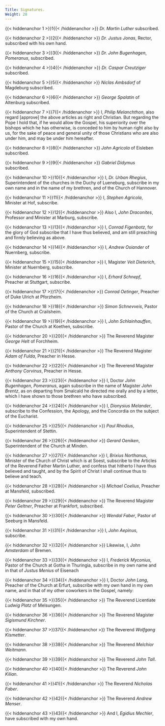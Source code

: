```yaml
---
Title: Signatures.
Weight: 28
---
```


{{< hiddenanchor 1 >}}1{{< /hiddenanchor >}} _Dr.
Martin Luther_ subscribed.

{{< hiddenanchor 2 >}}2{{< /hiddenanchor >}} _Dr.
Justus Jonas_, Rector, subscribed with his own hand.

{{< hiddenanchor 3 >}}3{{< /hiddenanchor >}} _Dr.
John Bugenhagen_, _Pomeranus_, subscribed.

{{< hiddenanchor 4 >}}4{{< /hiddenanchor >}} _Dr.
Caspar Creutziger_ subscribed.

{{< hiddenanchor 5 >}}5{{< /hiddenanchor >}} _Niclas
Ambsdorf_ of Magdeburg subscribed.

{{< hiddenanchor 6 >}}6{{< /hiddenanchor >}} _George
Spalatin_ of Altenburg subscribed.

{{< hiddenanchor 7 >}}7{{< /hiddenanchor >}} I, _Philip
Melanchthon_, also regard [approve] the above articles as
right and Christian. But regarding the Pope I hold that, if
he would allow the Gospel, his superiority over the bishops
which he has otherwise, is conceded to him by human right also
by us, for the sake of peace and general unity of those Christians
who are also under him, and may be under him hereafter.

{{< hiddenanchor 8 >}}8{{< /hiddenanchor >}} _John
Agricola_ of Eisleben subscribed.

{{< hiddenanchor 9 >}}9{{< /hiddenanchor >}} _Gabriel
Didymus_ subscribed.

{{< hiddenanchor 10 >}}10{{< /hiddenanchor >}} I, _Dr.
Urban Rhegius_, Superintendent of the churches in the Duchy
of Lueneburg, subscribe in my own name and in the name of my
brethren, and of the Church of Hannover.

{{< hiddenanchor 11 >}}11{{< /hiddenanchor >}} I, _Stephen
Agricola_, Minister at Hof, subscribe.

{{< hiddenanchor 12 >}}12{{< /hiddenanchor >}} Also I,
_John Draconites_, Professor and Minister at Marburg, subscribe.


{{< hiddenanchor 13 >}}13{{< /hiddenanchor >}} I, _Conrad
Figenbotz_, for the glory of God subscribe that I have thus
believed, and am still preaching and firmly believing as above.


{{< hiddenanchor 14 >}}14{{< /hiddenanchor >}} I, _Andrew
Osiander_ of Nuernberg, subscribe.

{{< hiddenanchor 15 >}}15{{< /hiddenanchor >}} I, Magister
_Veit Dieterich_, Minister at Nuernberg, subscribe.

{{< hiddenanchor 16 >}}16{{< /hiddenanchor >}} I, _Erhard
Schnepf_, Preacher at Stuttgart, subscribe.

{{< hiddenanchor 17 >}}17{{< /hiddenanchor >}} _Conrad
Oetinger_, Preacher of Duke Ulrich at Pforzheim.

{{< hiddenanchor 18 >}}18{{< /hiddenanchor >}} _Simon
Schnevveis_, Pastor of the Church at Crailsheim.

{{< hiddenanchor 19 >}}19{{< /hiddenanchor >}} I, _John
Schlainhauffen_, Pastor of the Church at Koethen, subscribe.


{{< hiddenanchor 20 >}}20{{< /hiddenanchor >}} The Reverend
Magister _George Helt_ of Forchheim.

{{< hiddenanchor 21 >}}21{{< /hiddenanchor >}} The Reverend
Magister _Adam of Fulda_, Preacher in Hesse.

{{< hiddenanchor 22 >}}22{{< /hiddenanchor >}} The Reverend
Magister _Anthony Corvinus_, Preacher in Hesse.

{{< hiddenanchor 23 >}}23{{< /hiddenanchor >}} I, Doctor
_John Bugenhagen_, _Pomeranus_, again subscribe in
the name of Magister _John Brentz_, as on departing from
Smalcald he directed me orally and by a letter, which I have
shown to those brethren who have subscribed.

{{< hiddenanchor 24 >}}24{{< /hiddenanchor >}} I, _Dionysius
Melander_, subscribe to the Confession, the Apology, and
the Concordia on the subject of the Eucharist.

{{< hiddenanchor 25 >}}25{{< /hiddenanchor >}} _Paul
Rhodius_, Superintendent of Stettin.

{{< hiddenanchor 26 >}}26{{< /hiddenanchor >}} _Gerard
Oeniken_, Superintendent of the Church at Minden.

{{< hiddenanchor 27 >}}27{{< /hiddenanchor >}} I, _Brixius
Northanus_, Minister of the Church of Christ which is at
Soest, subscribe to the Articles of the Reverend Father Martin
Luther, and confess that hitherto I have thus believed and taught,
and by the Spirit of Christ I shall continue thus to believe
and teach.

{{< hiddenanchor 28 >}}28{{< /hiddenanchor >}} _Michael
Coelius_, Preacher at Mansfeld, subscribed.

{{< hiddenanchor 29 >}}29{{< /hiddenanchor >}} The Reverend
Magister _Peter Geltner_, Preacher at Frankfort, subscribed.


{{< hiddenanchor 30 >}}30{{< /hiddenanchor >}} _Wendal
Faber_, Pastor of Seeburg in Mansfeld.

{{< hiddenanchor 31 >}}31{{< /hiddenanchor >}} I, _John
Aepinus_, subscribe.

{{< hiddenanchor 32 >}}32{{< /hiddenanchor >}} Likewise,
I, _John Amsterdam_ of Bremen.

{{< hiddenanchor 33 >}}33{{< /hiddenanchor >}} I, _Frederick
Myconius_, Pastor of the Church at Gotha in Thuringia, subscribe
in my own name and in that of _Justus Menius_ of Eisenach

{{< hiddenanchor 34 >}}34{{< /hiddenanchor >}} I, Doctor
_John Lang_, Preacher of the Church at Erfurt, subscribe
with my own hand in my own name, and in that of my other coworkers
in the Gospel, namely:

{{< hiddenanchor 35 >}}35{{< /hiddenanchor >}} The Reverend
Licentiate _Ludwig Platz_ of Melsungen.

{{< hiddenanchor 36 >}}36{{< /hiddenanchor >}} The Reverend
Magister _Sigismund Kirchner_.

{{< hiddenanchor 37 >}}37{{< /hiddenanchor >}} The Reverend
_Wolfgang Kismetter_.

{{< hiddenanchor 38 >}}38{{< /hiddenanchor >}} The Reverend
_Melchior Weitmann_.

{{< hiddenanchor 39 >}}39{{< /hiddenanchor >}} The Reverend
_John Tall_.

{{< hiddenanchor 40 >}}40{{< /hiddenanchor >}} The Reverend
_John Kilian_.

{{< hiddenanchor 41 >}}41{{< /hiddenanchor >}} The Reverend
_Nicholas Faber_.

{{< hiddenanchor 42 >}}42{{< /hiddenanchor >}} The Reverend
_Andrew Menser_.

{{< hiddenanchor 43 >}}43{{< /hiddenanchor >}} And I,
_Egidius Mechler_, have subscribed with my own hand.

